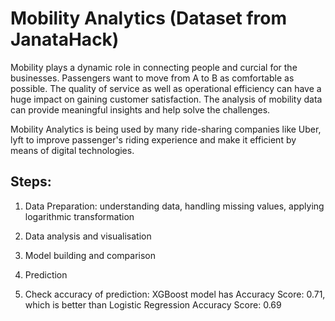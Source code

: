 # Mobility Analytics (Dataset from JanataHack)
Mobility plays a dynamic role in connecting people and curcial for the businesses.
Passengers want to move from A to B as comfortable as possible. The quality of service as well as operational efficiency can have a huge impact on gaining customer satisfaction. The analysis of mobility data can provide meaningful insights and help solve the challenges.

Mobility Analytics is being used by many ride-sharing companies like Uber, lyft to improve passenger's riding experience and make it efficient by means of digital technologies. 

## Steps:
1. Data Preparation: understanding data, handling missing values, applying logarithmic transformation 
2. Data analysis and visualisation
   
3. Model building and comparison
4. Prediction
5. Check accuracy of prediction:
   XGBoost model has Accuracy Score: 0.71, which is better than
   Logistic Regression Accuracy Score: 0.69
